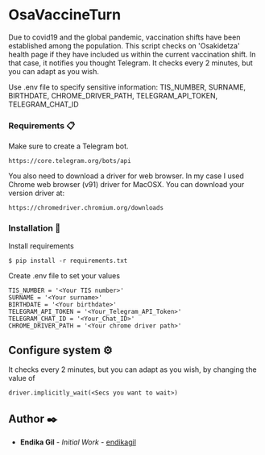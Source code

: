 # OsaVaccineTurn

Due to covid19 and the global pandemic, vaccination shifts have been established among the population.
This script checks on 'Osakidetza' health page if they have included us within the current vaccination shift.
In that case, it notifies you thought Telegram.
It checks every 2 minutes, but you can adapt as you wish.
 
Use .env file to specify sensitive information:
TIS_NUMBER, SURNAME, BIRTHDATE, CHROME_DRIVER_PATH, TELEGRAM_API_TOKEN, TELEGRAM_CHAT_ID


### Requirements 📋

Make sure to create a Telegram bot.

```
https://core.telegram.org/bots/api
```

You also need to download a driver for web browser. In my case I used Chrome web browser (v91) driver for MacOSX.
You can download your version driver at:
```
https://chromedriver.chromium.org/downloads
```


### Installation 🔧

Install requirements

```
$ pip install -r requirements.txt
```

Create .env file to set your values

```
TIS_NUMBER = '<Your TIS number>'
SURNAME = '<Your surname>'
BIRTHDATE = '<Your birthdate>'
TELEGRAM_API_TOKEN = '<Your_Telegram_API_Token>'
TELEGRAM_CHAT_ID = '<Your_Chat_ID>'
CHROME_DRIVER_PATH = '<Your chrome driver path>'
```

## Configure system ⚙️

It checks every 2 minutes, but you can adapt as you wish, by changing the value of
```
driver.implicitly_wait(<Secs you want to wait>)
```

## Author ✒️

* **Endika Gil** - *Initial Work* - [endikagil](https://github.com/endikagil)